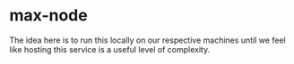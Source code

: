# max-node

The idea here is to run this locally on our respective machines until we feel like hosting this service is a useful level of complexity. 
